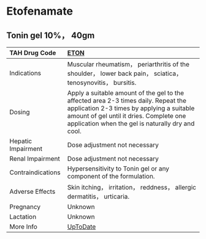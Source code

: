 # Etofenamate

## Tonin gel 10%， 40gm

| TAH Drug Code      | [ETON](https://www.tahsda.org.tw/drugs/hissearch.php?drug_code=ETON)                                                                                                                                                            |
|:-------------------|:--------------------------------------------------------------------------------------------------------------------------------------------------------------------------------------------------------------------------------|
| Indications        | Muscular rheumatism， periarthritis of the shoulder， lower back pain， sciatica， tenosynovitis， bursitis.                                                                                                                    |
| Dosing             | Apply a suitable amount of the gel to the affected area 2-3 times daily. Repeat the application 2-3 times by applying a suitable amount of gel until it dries. Complete one application when the gel is naturally dry and cool. |
| Hepatic Impairment | Dose adjustment not necessary                                                                                                                                                                                                   |
| Renal Impairment   | Dose adjustment not necessary                                                                                                                                                                                                   |
| Contraindications  | Hypersensitivity to Tonin gel or any component of the formulation.                                                                                                                                                              |
| Adverse Effects    | Skin itching， irritation， reddness， allergic dermatitis， urticaria.                                                                                                                                                         |
| Pregnancy          | Unknown                                                                                                                                                                                                                         |
| Lactation          | Unknown                                                                                                                                                                                                                         |
| More Info          | [UpToDate](https://www.uptodate.com/contents/etofenamate-international-drug-information-concise)                                                                                                                                |

